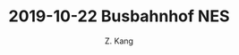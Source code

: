 ---
layout: post
title: "2019-10-22 Busbahnhof NES"
author: "Z. Kang"
categories: story
tags: [stroy]
image: 2019-10-22-Busbahnhof-NES.jpg
---